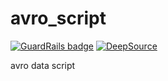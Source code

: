 # avro_script
[![GuardRails badge](https://api.guardrails.io/v2/badges/sangshuduo/avro_script.svg?token=0b79bd3210aea4b6d22432aa5564415bd7b6d9e0ede0f20c15f8bc0da59d358f&provider=github)](https://dashboard.guardrails.io/gh/sangshuduo/76701)
[![DeepSource](https://deepsource.io/gh/sangshuduo/avro_script.svg/?label=active+issues&show_trend=true&token=T2HWI-JywTetYbytioAofMOs)](https://deepsource.io/gh/sangshuduo/avro_script/?ref=repository-badge)

avro data script
